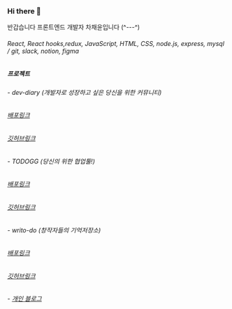 ### Hi there 👋

반갑습니다 프론트엔드 개발자 차채윤입니다 (^---^)

 ###### React, React hooks,redux, JavaScript, HTML, CSS, node.js, express, mysql / git, slack, notion, figma


##### 프로젝트


###### - dev-diary (개발자로 성장하고 싶은 당신을 위한 커뮤니티)

###### [배포링크](practice-react-ref-deploy.s3-website.ap-northeast-2.amazonaws.com)
###### [깃허브링크](https://github.com/chaerang2/devDiary-client)

###### - TODOGG (당신의 위한 협업툴!)

###### [배포링크](https://www.todogg.cf)
###### [깃허브링크](https://github.com/chaerang2/Todo.gg_Client)

###### - writo-do (창작자들의 기억저장소)

###### [배포링크](http://writo-do.s3-website.ap-northeast-2.amazonaws.com/)
###### [깃허브링크](https://github.com/chaerang2/writo-do)



###### - [개인 블로그](https://loveurpassion.tistory.com/)
 
